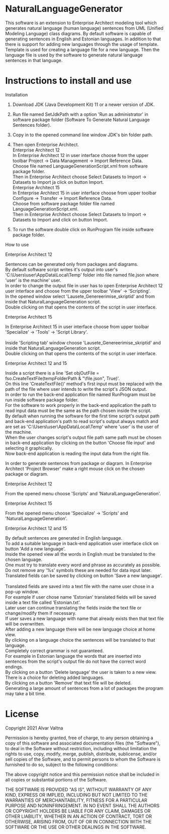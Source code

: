 # NaturalLanguageGenerator 

This software is an extension to Enterprise Architect modeling tool which generates natural language (human language) sentences from UML (Unified Modeling Language) class diagrams. 
By default software is capable of generating sentences in English and Estonian languages. 
In addition to that there is support for adding new languages through the usage of template. 
Template is used for creating a language file for a new language. 
Then the language file is used by the software to generate natural language sentences in that language.

# Instructions to install and use

Installation

1.	Download JDK (Java Development Kit) 11 or a newer version of JDK.
2.	Run file named SetJdkPath with a option 'Run as administrator' in software package folder (Software To Generate Natural Language Sentences folder).
3.	Copy in to the opened command line window JDK's bin folder path.
4.	Then open Enterprise Architect.   
Enterprise Architect 12 <br />
In Enterprise Architect 12 in user interface choose from the upper toolbar Project -> Data Management -> Import Reference Data. <br /> 
Choose file named LanguageGenerationScript.xml from software package folder. <br /> 
Then in Enterprise Architect choose Select Datasets to Import -> Datasets to Import ja click on button Import. <br /> 
Enterprise Architect 15 <br />
In Enterprise Architect 15 in user interface choose from upper toolbar Configure -> Transfer -> Import Reference Data. <br /> 
Choose from software package folder file named LanguageGenerationScript.xml. <br /> 
Then in Enterprise Architect choose Select Datasets to Import -> Datasets to Import and click on button Import. <br /> 

5. To run the software double click on RunProgram file inside software package folder. <br /> 

How to use

Enterprise Architect 12 <br /> 

Sentences can be generated only from packages and diagrams. <br /> 
By default software script writes it's output into user's 'C:\Users\user\AppData\Local\Temp' folder into file named file.json where 'user' is the machine' user. <br /> 
In order to change the output file in user has to open Enterprise Architect 12 user interface and choose from the upper toolbar 'View' -> 'Scripting'. <br /> 
In the opened window select 'Lausete_Genereerimise_skriptid' and from inside that NaturalLanguageGeneration script. <br /> 
Double clicking on that opens the contents of the script in user interface. <br /> 
 
Enterprise Architect 15 <br /> 

In Enterprise Architect 15 in user interface choose from upper toolbar 'Specialize' -> 'Tools' -> 'Script Library'. <br />  
Inside 'Scripting tab' window choose 'Lausete_Genereerimise_skriptid' and inside that NaturalLanguageGeneration script. <br /> 
Double clicking on that opens the contents of the script in user interface. <br /> 

Enterprise Architect 12 and 15 <br />

Inside a script there is a line
'Set objOutFile = fso.CreateTextFile(tempFolderPath & "\file.json", True)'. <br /> 
On this line 'CreateTextFile()' method's first input must be replaced with the path of the file where user intends to write the script's JSON output. <br /> 
In order to run the back-end application file named RunProgram must be run inside software package folder. <br /> 
For the software to work properly in the back-end application the path to read input data must be the same as the path chosen inside the script. <br /> 
By default when running the software for the first time script's output path and back-end application's path to read script's output always match and are set as 'C:\Users\user\AppData\Local\Temp' where 'user' is the user of the machine. <br /> 
When the user changes script's output file path same path must be chosen in back-end application by clicking on the button 'Choose file input' and selecting it graphically. <br /> 
Now back-end application is reading the input data from the right file. <br /> 

In order to generate sentences from package or diagram. In Enterprise Architect 'Project Browser' make a right mouse click on the chosen package or diagram. <br /> 

Enterprise Architect 12 <br />

From the opened menu choose 'Scripts' and 'NaturalLanguageGeneration'. <br /> 

Enterprise Architect 15 <br />

From the opened menu choose 'Specialize' -> 'Scripts' and 'NaturalLanguageGeneration'. <br /> 

Enterprise Architect 12 and 15 <br />

By default sentences are generated in English language. <br/> 
To add a suitable language in back-end application user interface click on button 'Add a new language'. <br/> 
Inside the opened view all the words in English must be translated to the chosen language. <br/> 
One must try to translate every word and phrase as accurately as possible. <br/> 
Do not remove any '%s' symbols these are needed for data input later. <br/> 
Translated fields can be saved by clicking on button 'Save a new language'. <br/>  
Translated fields are saved into a text file with the name user chose in a pop-up window. <br/> 
For example if user chose name 'Estonian' translated fields will be saved inside a text file called 'Estonian.txt'. <br/> 
Later user can continue translating the fields inside the text file or change/modify them if necessary. <br/> 
If user saves a new language with name that already exists then that text file will be overwritten. <br/> 
After adding a new language there will be new language choice at home view. <br/> 
By clicking on a language choice the sentences will be translated to that language. <br/> 
Completely correct grammar is not guaranteed. <br/> 
For example in Estonian language the words that are inserted into sentences from the script's output file do not have the correct word endings. <br/> 
By clicking on a button 'Delete language' the user is taken to a new view. <br/> 
There is a choice for deleting added languages. <br/> 
By clicking on a button 'Remove' that text file will be deleted. <br/> 
Generating a large amount of sentences from a lot of packages the program may take a bit time. <br/> 
 

# License
Copyright 2021 Alvar Valtna

Permission is hereby granted, free of charge, to any person obtaining a copy of this software and associated documentation files (the "Software"), to deal in the Software without restriction, including without limitation the rights to use, copy, modify, merge, publish, distribute, sublicense, and/or sell copies of the Software, and to permit persons to whom the Software is furnished to do so, subject to the following conditions:

The above copyright notice and this permission notice shall be included in all copies or substantial portions of the Software.

THE SOFTWARE IS PROVIDED "AS IS", WITHOUT WARRANTY OF ANY KIND, EXPRESS OR IMPLIED, INCLUDING BUT NOT LIMITED TO THE WARRANTIES OF MERCHANTABILITY, FITNESS FOR A PARTICULAR PURPOSE AND NONINFRINGEMENT. IN NO EVENT SHALL THE AUTHORS OR COPYRIGHT HOLDERS BE LIABLE FOR ANY CLAIM, DAMAGES OR OTHER LIABILITY, WHETHER IN AN ACTION OF CONTRACT, TORT OR OTHERWISE, ARISING FROM, OUT OF OR IN CONNECTION WITH THE SOFTWARE OR THE USE OR OTHER DEALINGS IN THE SOFTWARE.

